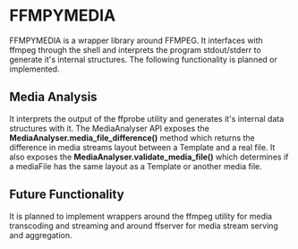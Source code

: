 # FFMPYMEDIA

FFMPYMEDIA is a wrapper library around FFMPEG.
It interfaces with ffmpeg through the shell and interprets the program stdout/stderr to generate it's internal structures.
The following functionality is planned or implemented.

## Media Analysis

It interprets the output of the ffprobe utility and generates it's internal data structures with it.
The MediaAnalyser API exposes the **MediaAnalyser.media_file_difference()** method which returns the difference in media streams layout between a Template and a real file.
It also exposes the **MediaAnalyser.validate_media_file()** which determines if a mediaFile has the same layout as a Template or another media file.

## Future Functionality

It is planned to implement wrappers around the ffmpeg utility for media transcoding and streaming and around ffserver for media stream serving and aggregation.
